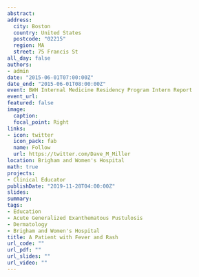 ```yaml
---
abstract:
address:
  city: Boston
  country: United States
  postcode: "02215"
  region: MA
  street: 75 Francis St
all_day: false
authors: 
- admin
date: "2015-06-01T07:00:00Z"
date_end: "2015-06-01T08:00:00Z"
event: BWH Internal Medicine Residency Program Intern Report
event_url: 
featured: false
image:
  caption: 
  focal_point: Right
links:
- icon: twitter
  icon_pack: fab
  name: Follow
  url: https://twitter.com/Dave_M_Miller
location: Brigham and Women's Hospital
math: true
projects:
- Clinical Educator
publishDate: "2019-11-28T04:00:00Z"
slides:  
summary: 
tags:
- Education
- Acute Generalized Exanthematous Pustulosis
- Dermatology
- Brigham and Women's Hospital
title: A Patient with Fever and Rash
url_code: ""
url_pdf: ""
url_slides: ""
url_video: ""
---
```

